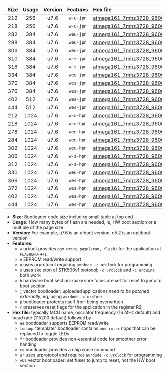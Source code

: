 |Size|Usage|Version|Features|Hex file|
|:-:|:-:|:-:|:-:|:--|
|212|256|u7.6|`w-u-jpr`|[atmega161_7mhz3728_9600bps_ur_vbl.hex](https://raw.githubusercontent.com/stefanrueger/urboot/main/bootloaders/atmega161/fcpu_7mhz3728/9600_bps/atmega161_7mhz3728_9600bps_ur_vbl.hex)|
|218|256|u7.6|`w-u-jpr`|[atmega161_7mhz3728_9600bps_lednop_ur_vbl.hex](https://raw.githubusercontent.com/stefanrueger/urboot/main/bootloaders/atmega161/fcpu_7mhz3728/9600_bps/atmega161_7mhz3728_9600bps_lednop_ur_vbl.hex)|
|282|384|u7.6|`weu-jpr`|[atmega161_7mhz3728_9600bps_ee_ur_vbl.hex](https://raw.githubusercontent.com/stefanrueger/urboot/main/bootloaders/atmega161/fcpu_7mhz3728/9600_bps/atmega161_7mhz3728_9600bps_ee_ur_vbl.hex)|
|288|384|u7.6|`weu-jpr`|[atmega161_7mhz3728_9600bps_ee_lednop_ur_vbl.hex](https://raw.githubusercontent.com/stefanrueger/urboot/main/bootloaders/atmega161/fcpu_7mhz3728/9600_bps/atmega161_7mhz3728_9600bps_ee_lednop_ur_vbl.hex)|
|306|384|u7.6|`weu-jpr`|[atmega161_7mhz3728_9600bps_ee_lednop_fr_ur_vbl.hex](https://raw.githubusercontent.com/stefanrueger/urboot/main/bootloaders/atmega161/fcpu_7mhz3728/9600_bps/atmega161_7mhz3728_9600bps_ee_lednop_fr_ur_vbl.hex)|
|310|384|u7.6|`w-s-jpr`|[atmega161_7mhz3728_9600bps_vbl.hex](https://raw.githubusercontent.com/stefanrueger/urboot/main/bootloaders/atmega161/fcpu_7mhz3728/9600_bps/atmega161_7mhz3728_9600bps_vbl.hex)|
|316|384|u7.6|`w-s-jpr`|[atmega161_7mhz3728_9600bps_lednop_vbl.hex](https://raw.githubusercontent.com/stefanrueger/urboot/main/bootloaders/atmega161/fcpu_7mhz3728/9600_bps/atmega161_7mhz3728_9600bps_lednop_vbl.hex)|
|334|384|u7.6|`weu-jpr`|[atmega161_7mhz3728_9600bps_ee_lednop_fr_ce_ur_vbl.hex](https://raw.githubusercontent.com/stefanrueger/urboot/main/bootloaders/atmega161/fcpu_7mhz3728/9600_bps/atmega161_7mhz3728_9600bps_ee_lednop_fr_ce_ur_vbl.hex)|
|370|384|u7.6|`wes-jpr`|[atmega161_7mhz3728_9600bps_ee_vbl.hex](https://raw.githubusercontent.com/stefanrueger/urboot/main/bootloaders/atmega161/fcpu_7mhz3728/9600_bps/atmega161_7mhz3728_9600bps_ee_vbl.hex)|
|376|384|u7.6|`wes-jpr`|[atmega161_7mhz3728_9600bps_ee_lednop_vbl.hex](https://raw.githubusercontent.com/stefanrueger/urboot/main/bootloaders/atmega161/fcpu_7mhz3728/9600_bps/atmega161_7mhz3728_9600bps_ee_lednop_vbl.hex)|
|402|512|u7.6|`wes-jpr`|[atmega161_7mhz3728_9600bps_ee_lednop_fr_vbl.hex](https://raw.githubusercontent.com/stefanrueger/urboot/main/bootloaders/atmega161/fcpu_7mhz3728/9600_bps/atmega161_7mhz3728_9600bps_ee_lednop_fr_vbl.hex)|
|444|512|u7.6|`wes-jpr`|[atmega161_7mhz3728_9600bps_ee_lednop_fr_ce_vbl.hex](https://raw.githubusercontent.com/stefanrueger/urboot/main/bootloaders/atmega161/fcpu_7mhz3728/9600_bps/atmega161_7mhz3728_9600bps_ee_lednop_fr_ce_vbl.hex)|
|212|1024|u7.6|`w-u-hpr`|[atmega161_7mhz3728_9600bps_ur.hex](https://raw.githubusercontent.com/stefanrueger/urboot/main/bootloaders/atmega161/fcpu_7mhz3728/9600_bps/atmega161_7mhz3728_9600bps_ur.hex)|
|218|1024|u7.6|`w-u-hpr`|[atmega161_7mhz3728_9600bps_lednop_ur.hex](https://raw.githubusercontent.com/stefanrueger/urboot/main/bootloaders/atmega161/fcpu_7mhz3728/9600_bps/atmega161_7mhz3728_9600bps_lednop_ur.hex)|
|278|1024|u7.6|`weu-hpr`|[atmega161_7mhz3728_9600bps_ee_ur.hex](https://raw.githubusercontent.com/stefanrueger/urboot/main/bootloaders/atmega161/fcpu_7mhz3728/9600_bps/atmega161_7mhz3728_9600bps_ee_ur.hex)|
|284|1024|u7.6|`weu-hpr`|[atmega161_7mhz3728_9600bps_ee_lednop_ur.hex](https://raw.githubusercontent.com/stefanrueger/urboot/main/bootloaders/atmega161/fcpu_7mhz3728/9600_bps/atmega161_7mhz3728_9600bps_ee_lednop_ur.hex)|
|302|1024|u7.6|`weu-hpr`|[atmega161_7mhz3728_9600bps_ee_lednop_fr_ur.hex](https://raw.githubusercontent.com/stefanrueger/urboot/main/bootloaders/atmega161/fcpu_7mhz3728/9600_bps/atmega161_7mhz3728_9600bps_ee_lednop_fr_ur.hex)|
|306|1024|u7.6|`w-s-hpr`|[atmega161_7mhz3728_9600bps.hex](https://raw.githubusercontent.com/stefanrueger/urboot/main/bootloaders/atmega161/fcpu_7mhz3728/9600_bps/atmega161_7mhz3728_9600bps.hex)|
|312|1024|u7.6|`w-s-hpr`|[atmega161_7mhz3728_9600bps_lednop.hex](https://raw.githubusercontent.com/stefanrueger/urboot/main/bootloaders/atmega161/fcpu_7mhz3728/9600_bps/atmega161_7mhz3728_9600bps_lednop.hex)|
|330|1024|u7.6|`weu-hpr`|[atmega161_7mhz3728_9600bps_ee_lednop_fr_ce_ur.hex](https://raw.githubusercontent.com/stefanrueger/urboot/main/bootloaders/atmega161/fcpu_7mhz3728/9600_bps/atmega161_7mhz3728_9600bps_ee_lednop_fr_ce_ur.hex)|
|366|1024|u7.6|`wes-hpr`|[atmega161_7mhz3728_9600bps_ee.hex](https://raw.githubusercontent.com/stefanrueger/urboot/main/bootloaders/atmega161/fcpu_7mhz3728/9600_bps/atmega161_7mhz3728_9600bps_ee.hex)|
|372|1024|u7.6|`wes-hpr`|[atmega161_7mhz3728_9600bps_ee_lednop.hex](https://raw.githubusercontent.com/stefanrueger/urboot/main/bootloaders/atmega161/fcpu_7mhz3728/9600_bps/atmega161_7mhz3728_9600bps_ee_lednop.hex)|
|402|1024|u7.6|`wes-hpr`|[atmega161_7mhz3728_9600bps_ee_lednop_fr.hex](https://raw.githubusercontent.com/stefanrueger/urboot/main/bootloaders/atmega161/fcpu_7mhz3728/9600_bps/atmega161_7mhz3728_9600bps_ee_lednop_fr.hex)|
|444|1024|u7.6|`wes-hpr`|[atmega161_7mhz3728_9600bps_ee_lednop_fr_ce.hex](https://raw.githubusercontent.com/stefanrueger/urboot/main/bootloaders/atmega161/fcpu_7mhz3728/9600_bps/atmega161_7mhz3728_9600bps_ee_lednop_fr_ce.hex)|

- **Size:** Bootloader code size including small table at top end
- **Usage:** How many bytes of flash are needed, ie, HW boot section or a multiple of the page size
- **Version:** For example, u7.6 is an urboot version, o5.2 is an optiboot version
- **Features:**
  + `w` urboot provides `pgm_write_page(sram, flash)` for the application at `FLASHEND-4+1`
  + `e` EEPROM read/write support
  + `u` uses urprotocol requiring `avrdude -c urclock` for programming
  + `s` uses skeleton of STK500v1 protocol; `-c urclock` and `-c arduino` both work
  + `h` hardware boot section: make sure fuses are set for reset to jump to boot section
  + `j` vector bootloader: uploaded applications *need to be patched externally*, eg, using `avrdude -c urclock`
  + `p` bootloader protects itself from being overwritten
  + `r` preserves reset flags for the application in the register R2
- **Hex file:** typically MCU name, oscillator frequency (16 MHz default) and baud rate (115200 default) followed by
  + `ee` bootloader supports EEPROM read/write
  + `lednop` "template" bootloader contains `mov rx,rx` nops that can be replaced to toggle LEDs
  + `fr` bootloader provides non-essential code for smoother error handing
  + `ce` bootloader provides a chip erase command
  + `ur` uses urprotocol and requires `avrdude -c urclock` for programming
  + `vbl` vector bootloader: set fuses to jump to reset, not the HW boot section
